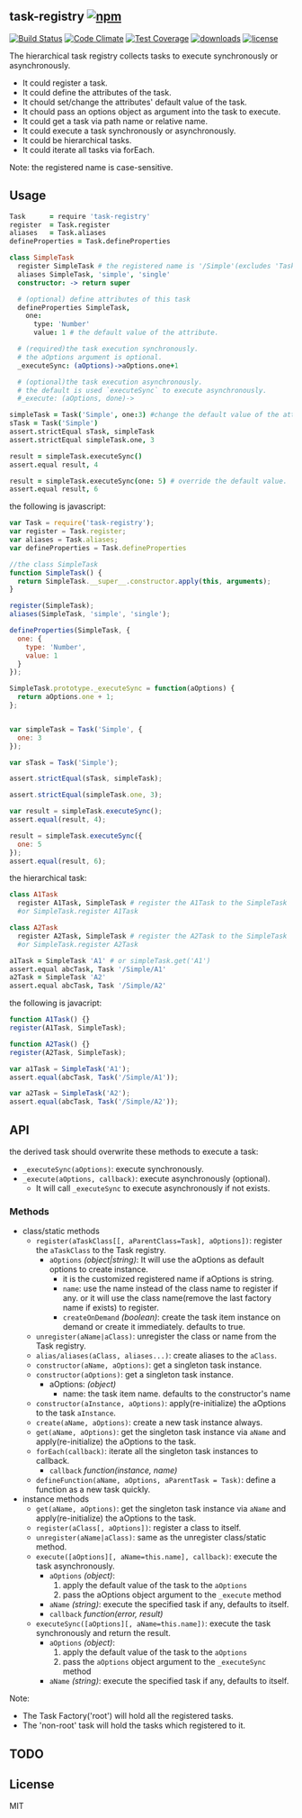 ## task-registry [![npm](https://img.shields.io/npm/v/task-registry.svg)](https://npmjs.org/package/task-registry)

[![Build Status](https://img.shields.io/travis/snowyu/task-registry.js/master.svg)](http://travis-ci.org/snowyu/task-registry.js)
[![Code Climate](https://codeclimate.com/github/snowyu/task-registry.js/badges/gpa.svg)](https://codeclimate.com/github/snowyu/task-registry.js)
[![Test Coverage](https://codeclimate.com/github/snowyu/task-registry.js/badges/coverage.svg)](https://codeclimate.com/github/snowyu/task-registry.js/coverage)
[![downloads](https://img.shields.io/npm/dm/task-registry.svg)](https://npmjs.org/package/task-registry)
[![license](https://img.shields.io/npm/l/task-registry.svg)](https://npmjs.org/package/task-registry)

The hierarchical task registry collects tasks to execute synchronously or asynchronously.

* It could register a task.
* It could define the attributes of the task.
* It chould set/change the attributes' default value of the task.
* It chould pass an options object as argument into the task to execute.
* It could get a task via path name or relative name.
* It could execute a task synchronously or asynchronously.
* It could be hierarchical tasks.
* It could iterate all tasks via forEach.


Note: the registered name is case-sensitive.

## Usage

```coffee
Task      = require 'task-registry'
register  = Task.register
aliases   = Task.aliases
defineProperties = Task.defineProperties

class SimpleTask
  register SimpleTask # the registered name is '/Simple'(excludes 'Task')
  aliases SimpleTask, 'simple', 'single'
  constructor: -> return super

  # (optional) define attributes of this task
  defineProperties SimpleTask,
    one:
      type: 'Number'
      value: 1 # the default value of the attribute.

  # (required)the task execution synchronously.
  # the aOptions argument is optional.
  _executeSync: (aOptions)->aOptions.one+1

  # (optional)the task execution asynchronously.
  # the default is used `executeSync` to execute asynchronously.
  #_execute: (aOptions, done)->

simpleTask = Task('Simple', one:3) #change the default value of the attr to 3.
sTask = Task('Simple')
assert.strictEqual sTask, simpleTask
assert.strictEqual simpleTask.one, 3

result = simpleTask.executeSync()
assert.equal result, 4

result = simpleTask.executeSync(one: 5) # override the default value.
assert.equal result, 6
```

the following is javascript:

```js
var Task = require('task-registry');
var register = Task.register;
var aliases = Task.aliases;
var defineProperties = Task.defineProperties

//the class SimpleTask
function SimpleTask() {
  return SimpleTask.__super__.constructor.apply(this, arguments);
}

register(SimpleTask);
aliases(SimpleTask, 'simple', 'single');

defineProperties(SimpleTask, {
  one: {
    type: 'Number',
    value: 1
  }
});

SimpleTask.prototype._executeSync = function(aOptions) {
  return aOptions.one + 1;
};


var simpleTask = Task('Simple', {
  one: 3
});

var sTask = Task('Simple');

assert.strictEqual(sTask, simpleTask);

assert.strictEqual(simpleTask.one, 3);

var result = simpleTask.executeSync();
assert.equal(result, 4);

result = simpleTask.executeSync({
  one: 5
});
assert.equal(result, 6);
```

the hierarchical task:

```coffee
class A1Task
  register A1Task, SimpleTask # register the A1Task to the SimpleTask
  #or SimpleTask.register A1Task

class A2Task
  register A2Task, SimpleTask # register the A2Task to the SimpleTask
  #or SimpleTask.register A2Task

a1Task = SimpleTask 'A1' # or simpleTask.get('A1')
assert.equal abcTask, Task '/Simple/A1'
a2Task = SimpleTask 'A2'
assert.equal abcTask, Task '/Simple/A2'
```

the following is javacript:

```js
function A1Task() {}
register(A1Task, SimpleTask);

function A2Task() {}
register(A2Task, SimpleTask);

var a1Task = SimpleTask('A1');
assert.equal(abcTask, Task('/Simple/A1'));

var a2Task = SimpleTask('A2');
assert.equal(abcTask, Task('/Simple/A2'));
```
## API

the derived task should overwrite these methods to execute a task:

* `_executeSync(aOptions)`: execute synchronously.
* `_execute(aOptions, callback)`: execute asynchronously (optional).
  * It will call `_executeSync` to execute asynchronously if not exists.


### Methods

* class/static methods
  * `register(aTaskClass[[, aParentClass=Task], aOptions])`: register the `aTaskClass` to the Task registry.
    * `aOptions` *(object|string)*: It will use the aOptions as default options to create instance.
      * it is the customized registered name if aOptions is string.
      * `name`: use the name instead of the class name to register if any.
        or it will use the class name(remove the last factory name if exists) to register.
      * `createOnDemand` *(boolean)*: create the task item instance on demand
        or create it immediately. defaults to true.
  * `unregister(aName|aClass)`: unregister the class or name from the Task registry.
  * `alias/aliases(aClass, aliases...)`: create aliases to the `aClass`.
  * `constructor(aName, aOptions)`: get a singleton task instance.
  * `constructor(aOptions)`: get a singleton task instance.
    * aOptions: *(object)*
      * name: the task item name. defaults to the constructor's name
  * `constructor(aInstance, aOptions)`: apply(re-initialize) the aOptions to the task `aInstance`.
  * `create(aName, aOptions)`: create a new task instance always.
  * `get(aName, aOptions)`: get the singleton task instance via `aName` and apply(re-initialize) the aOptions to the task.
  * `forEach(callback)`: iterate all the singleton task instances to callback.
    * `callback` *function(instance, name)*
  * `defineFunction(aName, aOptions, aParentTask = Task)`: define a function as a new task quickly.
* instance methods
  * `get(aName, aOptions)`: get the singleton task instance via `aName` and apply(re-initialize) the aOptions to the task.
  * `register(aClass[, aOptions])`: register a class to itself.
  * `unregister(aName|aClass)`: same as the unregister class/static method.
  * `execute([aOptions][, aName=this.name], callback)`: execute the task asynchronously.
    * `aOptions` *(object)*:
      1. apply the default value of the task to the `aOptions`
      2. pass the aOptions object argument to the `_execute` method
    * `aName` *(string)*: execute the specified task if any, defaults to itself.
    * `callback` *function(error, result)*
  * `executeSync([aOptions][, aName=this.name])`: execute the task synchronously and return the result.
    * `aOptions` *(object)*:
      1. apply the default value of the task to the `aOptions`
      2. pass the `aOptions` object argument to the `_executeSync` method
    * `aName` *(string)*: execute the specified task if any, defaults to itself.


Note:

* The Task Factory('root') will hold all the registered tasks.
* The 'non-root' task will hold the tasks which registered to it.

## TODO


## License

MIT
